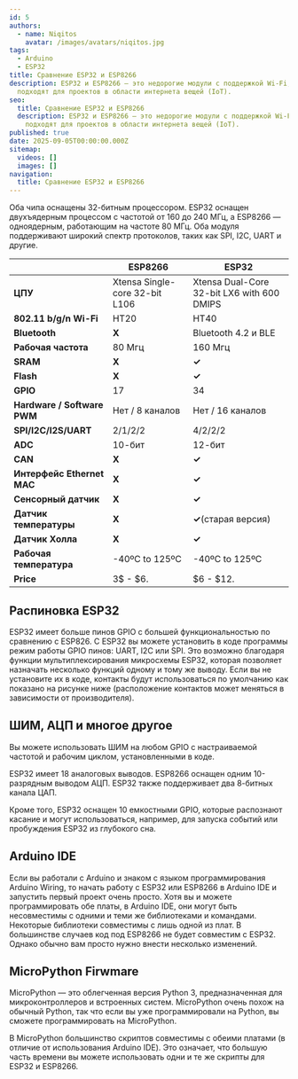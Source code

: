 ```yaml
---
id: 5
authors:
  - name: Niqitos
    avatar: /images/avatars/niqitos.jpg
tags:
  - Arduino
  - ESP32
title: Сравнение ESP32 и ESP8266
description: ESP32 и ESP8266 — это недорогие модули с поддержкой Wi-Fi, которые
  подходят для проектов в области интернета вещей (IoT).
seo:
  title: Сравнение ESP32 и ESP8266
  description: ESP32 и ESP8266 — это недорогие модули с поддержкой Wi-Fi, которые
    подходят для проектов в области интернета вещей (IoT).
published: true
date: 2025-09-05T00:00:00.000Z
sitemap:
  videos: []
  images: []
navigation:
  title: Сравнение ESP32 и ESP8266
---
```


Оба чипа оснащены 32-битным процессором. ESP32 оснащен двухъядерным процессом с частотой от 160 до 240 МГц, а ESP8266 — одноядерным, работающим на частоте 80 МГц. Оба модуля поддерживают широкий спектр протоколов, таких как SPI, I2C, UART и другие.

|                             | **ESP8266**                    | **ESP32**                                  |
| --------------------------- | ------------------------------ | ------------------------------------------ |
| **ЦПУ**                     | Xtensa Single-core 32-bit L106 | Xtensa Dual-Core 32-bit LX6 with 600 DMIPS |
| **802.11 b/g/n Wi-Fi**      | HT20                           | HT40                                       |
| **Bluetooth**               | **X**                          | Bluetooth 4.2 и BLE                        |
| **Рабочая частота**         | 80 Мгц                         | 160 Мгц                                    |
| **SRAM**                    | **X**                          | **✓**                                      |
| **Flash**                   | **X**                          | **✓**                                      |
| **GPIO**                    | 17                             | 34                                         |
| **Hardware / Software PWM** | Нет / 8 каналов                | Нет / 16 каналов                           |
| **SPI/I2C/I2S/UART**        | 2/1/2/2                        | 4/2/2/2                                    |
| **ADC**                     | 10-бит                         | 12-бит                                     |
| **CAN**                     | **X**                          | **✓**                                      |
| **Интерфейс Ethernet MAC**  | **X**                          | **✓**                                      |
| **Сенсорный датчик**        | **X**                          | **✓**                                      |
| **Датчик температуры**      | **X**                          | **✓**(старая версия)                       |
| **Датчик Холла**            | **X**                          | **✓**                                      |
| **Рабочая температура**     | -40ºC to 125ºC                 | -40ºC to 125ºC                             |
| **Price**                   | 3$ - $6.                       | $6 - $12.                                  |

## Распиновка ESP32

ESP32 имеет больше пинов GPIO с большей функциональностью по сравнению с ESP826. С ESP32 вы можете установить в коде программы режим работы GPIO пинов: UART, I2C или SPI. Это возможно благодаря функции мультиплексирования микросхемы ESP32, которая позволяет назначать несколько функций одному и тому же выводу. Если вы не установите их в коде, контакты будут использоваться по умолчанию как показано на рисунке ниже (расположение контактов может меняться в зависимости от производителя).

## ШИМ, АЦП и многое другое

Вы можете использовать ШИМ на любом GPIO с настраиваемой частотой и рабочим циклом, установленными в коде.

ESP32 имеет 18 аналоговых выводов. ESP8266 оснащен одним 10-разрядным выводом АЦП. ESP32 также поддерживает два 8-битных канала ЦАП.

Кроме того, ESP32 оснащен 10 емкостными GPIO, которые распознают касание и могут использоваться, например, для запуска событий или пробуждения ESP32 из глубокого сна.

## Arduino IDE

Если вы работали с Arduino и знаком с языком программирования Arduino Wiring, то начать работу с ESP32 или ESP8266 в Arduino IDE и запустить первый проект очень просто.
Хотя вы и можете программировать обе платы, в Arduino IDE, они могут быть несовместимы с одними и теми же библиотеками и командами. Некоторые библиотеки совместимы с лишь одной из плат. В большинстве случаев код под ESP8266 не будет совместим с ESP32. Однако обычно вам просто нужно внести несколько изменений.

## MicroPython Firwmare

MicroPython — это облегченная версия Python 3, предназначенная для микроконтроллеров и встроенных систем. MicroPython очень похож на обычный Python, так что если вы уже программировали на Python, вы сможете программировать на MicroPython.

В MicroPython большинство скриптов совместимы с обеими платами (в отличие от использования Arduino IDE). Это означает, что большую часть времени вы можете использовать одни и те же скрипты для ESP32 и ESP8266.
